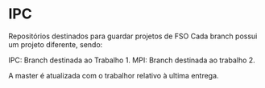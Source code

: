 # IPC
Repositórios destinados para guardar projetos de FSO
Cada branch possui um projeto diferente, sendo:

IPC: Branch destinada ao Trabalho 1.
MPI: Branch destinada ao trabalho 2.

A master é atualizada com o trabalhor relativo à ultima entrega.
